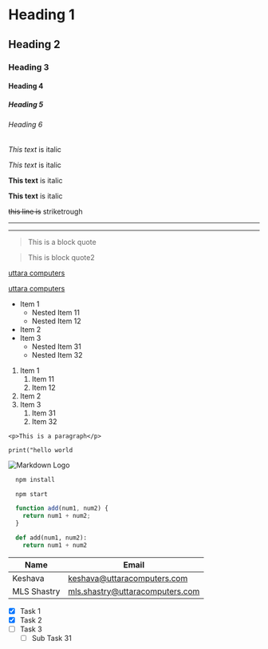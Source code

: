 <!-- Headings -->
# Heading 1
## Heading 2
### Heading 3
#### Heading 4
##### Heading 5
###### Heading 6

<!-- Italics -->
*This text* is italic

_This text_ is italic

<!-- Strong -->
**This text** is italic

__This text__ is italic

<!-- Strikethrough -->

~~this line is~~ striketrough

<!-- Horizontal Rule -->

---
___

<!-- Blockquote -->
> This is a  block quote

> This is block quote2

<!-- Links -->
[uttara computers ](https://uttaracomputers.com)

[uttara computers ](https://uttaracomputers.com "Uttara Computers")

<!-- UL -->
* Item 1
  * Nested Item 11
  * Nested Item 12
* Item 2
* Item 3
  * Nested Item 31
  * Nested Item 32

<!-- OL -->
1. Item 1
    1. Item 11
    1. Item 12 
1. Item 2
1. Item 3
    1. Item 31
    1. Item 32


<!-- Inline Code Block -->
`<p>This is a paragraph</p>`

`print("hello world`

<!-- Images -->
![Markdown Logo](https://markdown-here.com/img/icon256.png)

<!-- Code Blocks -->
```bash
  npm install

  npm start
```

```javascript
  function add(num1, num2) {
    return num1 + num2;
  }
```

```python
  def add(num1, num2):
    return num1 + num2
```

<!-- Tables -->
| Name        | Email                           |
| ----------- | --------------                  |
| Keshava     | keshava@uttaracomputers.com     |
| MLS Shastry | mls.shastry@uttaracomputers.com |

<!-- Task List -->
* [x] Task 1
* [x] Task 2
* [ ] Task 3
    * [ ] Sub Task 31
